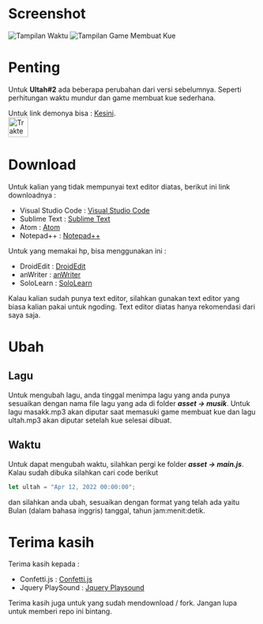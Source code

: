 # Screenshot
![Tampilan Waktu](https://raw.githubusercontent.com/suryamsj/Bucin/main/gambar/Web%20capture_8-6-2021_1395_127.0.0.1.jpeg)
![Tampilan Game Membuat Kue](https://raw.githubusercontent.com/suryamsj/Bucin/main/gambar/Web%20capture_8-6-2021_13815_.jpeg)

# Penting
Untuk **Ultah#2** ada beberapa perubahan dari versi sebelumnya. Seperti perhitungan waktu mundur dan game membuat kue sederhana.

Untuk link demonya bisa : [Kesini](https://ultah-v2.netlify.app/ "Ultah V2").<br>
<a href="https://trakteer.id/suryamsj/tip" target="_blank"><img id="wse-buttons-preview" src="https://cdn.trakteer.id/images/embed/trbtn-red-3.jpg" height="40" style="border: 0px; height: 40px;" alt="Trakteer Saya"></a>

# Download
Untuk kalian yang tidak mempunyai text editor diatas, berikut ini link downloadnya :
- Visual Studio Code : [Visual Studio Code](https://code.visualstudio.com/download "Visual Studio Code")
- Sublime Text : [Sublime Text](https://www.sublimetext.com/3 "Sublime text")
- Atom : [Atom](https://atom.io/ "Atom")
- Notepad++ : [Notepad++](https://notepad-plus-plus.org/downloads/ "Notepad++")

Untuk yang memakai hp, bisa menggunakan ini :
- DroidEdit : [DroidEdit](https://play.google.com/store/apps/details?id=com.aor.droidedit "DroidEdit")
- anWriter : [anWriter](https://play.google.com/store/apps/details?id=com.ansm.anwriter "anWriter")
- SoloLearn : [SoloLearn](https://play.google.com/store/apps/details?id=com.sololearn "SoloLearn")

Kalau kalian sudah punya text editor, silahkan gunakan text editor yang biasa kalian pakai untuk ngoding. Text editor diatas hanya rekomendasi dari saya saja.

# Ubah

## Lagu
Untuk mengubah lagu, anda tinggal menimpa lagu yang anda punya sesuaikan dengan nama file lagu yang ada di folder ***asset -> musik***. Untuk lagu masakk.mp3 akan diputar saat memasuki game membuat kue dan lagu ultah.mp3 akan diputar setelah kue selesai dibuat.

## Waktu
Untuk dapat mengubah waktu, silahkan pergi ke folder ***asset -> main.js***. Kalau sudah dibuka silahkan cari code berikut
```javascript
let ultah = "Apr 12, 2022 00:00:00";
```
dan silahkan anda ubah, sesuaikan dengan format yang telah ada yaitu Bulan (dalam bahasa inggris) tanggal, tahun jam:menit:detik.

# Terima kasih
Terima kasih kepada :
- Confetti.js : [Confetti.js](https://github.com/mathusummut/confetti.js/ "Confetti.js")
- Jquery PlaySound : [Jquery Playsound](https://github.com/admsev/jquery-play-sound "Jquery PlaySound")

Terima kasih juga untuk yang sudah mendownload / fork. Jangan lupa untuk memberi repo ini bintang.
